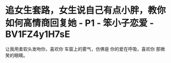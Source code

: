 # 追女生套路，女生说自己有点小胖，教你如何高情商回复她 - P1 - 笨小子恋爱 - BV1FZ4y1H7sE

让我用柔软头发吻你，喜欢你 车窗上的雾气，仿佛是 你的爱在呼吸，喜欢你 那微笑的眼睛。
